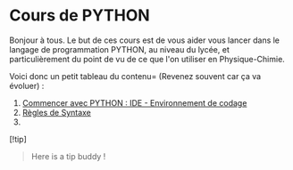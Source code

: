 # Cours de PYTHON

Bonjour à tous. Le but de ces cours est de vous aider vous lancer dans le langage de programmation PYTHON, au niveau du lycée, et particulièrement du point de vu de ce que l'on utiliser en Physique-Chimie. 

Voici donc un petit tableau du contenu= (Revenez souvent car ça va évoluer) : 
1. [Commencer avec PYTHON : IDE - Environnement de codage](commencer-avec-python.md)
2. [Règles de Syntaxe]()
3. 

[!tip]
> Here is a tip buddy ! 
